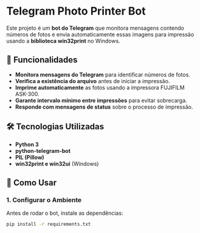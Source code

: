 # Telegram Photo Printer Bot

Este projeto é um **bot do Telegram** que monitora mensagens contendo números de fotos e envia automaticamente essas imagens para impressão usando a **biblioteca win32print** no Windows.

## 📌 Funcionalidades
- **Monitora mensagens do Telegram** para identificar números de fotos.
- **Verifica a existência do arquivo** antes de iniciar a impressão.
- **Imprime automaticamente** as fotos usando a impressora FUJIFILM ASK-300.
- **Garante intervalo mínimo entre impressões** para evitar sobrecarga.
- **Responde com mensagens de status** sobre o processo de impressão.

## 🛠️ Tecnologias Utilizadas
- **Python 3**
- **python-telegram-bot**
- **PIL (Pillow)**
- **win32print e win32ui** (Windows)

## 🚀 Como Usar
### **1. Configurar o Ambiente**
Antes de rodar o bot, instale as dependências:
```sh
pip install -r requirements.txt
